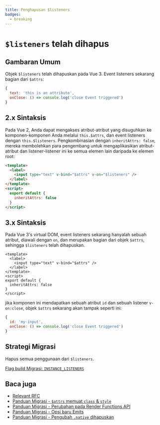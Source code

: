 ```yaml
---
title: Penghapusan $listeners
badges:
  - breaking
---
```


# `$listeners` telah dihapus <MigrationBadges :badges="$frontmatter.badges" />

## Gambaran Umum

Objek `$listeners` telah dihapuskan pada Vue 3. Event listeners sekarang bagian dari `$attrs`:

```js
{
  text: 'this is an attribute',
  onClose: () => console.log('close Event triggered')
}
```

## 2.x Sintaksis

Pada Vue 2, Anda dapat mengakses atribut-atribut yang disuguhkan ke komponen-komponen Anda melalui `this.$attrs`, dan event listeners dengan `this.$listeners`.
Pengkombinasian dengan `inheritAttrs: false`, mereka membolehkan para pengembang untuk mengaplikasikan atribut-atribut dan listener-listener ini ke semua elemen lain daripada ke elemen root:

```html
<template>
  <label>
    <input type="text" v-bind="$attrs" v-on="$listeners" />
  </label>
</template>
<script>
  export default {
    inheritAttrs: false
  }
</script>
```

## 3.x Sintaksis

Pada Vue 3's virtual DOM, event listeners sekarang hanyalah sebuah atribut, diawali dengan `on`, dan merupakan bagian dari objek `$attrs`, sehingga `$listeners` telah dihapuskan.

```vue
<template>
  <label>
    <input type="text" v-bind="$attrs" />
  </label>
</template>
<script>
export default {
  inheritAttrs: false
}
</script>
```

jika komponen ini mendapatkan sebuah atribut `id` dan sebuah listener `v-on:close`, objek `$attrs` sekarang akan tampak seperti ini:

```js
{
  id: 'my-input',
  onClose: () => console.log('close Event triggered')
}
```

## Strategi Migrasi

Hapus semua penggunaan dari `$listeners`.

[Flag build Migrasi: `INSTANCE_LISTENERS`](migration-build.html#compat-configuration)

## Baca juga

- [Relevant RFC](https://github.com/vuejs/rfcs/blob/master/active-rfcs/0031-attr-fallthrough.md)
- [Panduan Migrasi - `$attrs` memuat `class` & `style` ](./attrs-includes-class-style.md)
- [Panduan Migrasi - Perubahan pada Render Functions API](./render-function-api.md)
- [Panduan Migrasi - Opsi baru Emits](./emits-option.md)
- [Panduan Migrasi - Pengubah `.native` dihapuskan](./v-on-native-modifier-removed.md)
